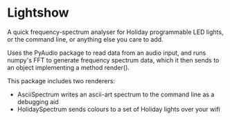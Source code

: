 # Lightshow

A quick frequency-spectrum analyser for Holiday programmable LED lights, or the command line, or anything else you care to add.

Uses the PyAudio package to read data from an audio input, and runs numpy's
FFT to generate frequency spectrum data, which it then sends to an object
implementing a method render().

This package includes two renderers:

* AsciiSpectrum writes an ascii-art spectrum to the command line as a debugging aid
* HolidaySpectrum sends colours to a set of Holiday lights over your wifi

